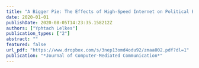 ```yaml
---
title: "A Bigger Pie: The Effects of High-Speed Internet on Political Behavior"
date: 2020-01-01
publishDate: 2020-08-05T14:23:35.158212Z
authors: ["Yphtach Lelkes"]
publication_types: ["2"]
abstract: ""
featured: false
url_pdf: "https://www.dropbox.com/s/3nep13omd4odu92/zmaa002.pdf?dl=1"
publication: "*Journal of Computer-Mediated Communication*"
---
```


